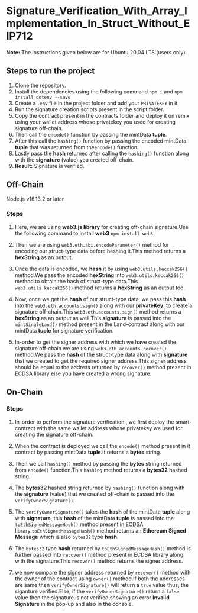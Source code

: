 # Signature_Verification_With_Array_Implementation_In_Struct_Without_EIP712
 
**Note:** The instructions given below are for Ubuntu 20.04 LTS (users only).

## Steps to run the project

1. Clone the repository.
2. Install the dependencies using the following command `npm i` and `npm install dotenv --save`
3. Create a `.env` file in the project folder and add your `PRIVATEKEY`  in it. 
4. Run the signature creation scripts present in the script folder.
5. Copy the contract present in the contracts folder and deploy it on remix using your wallet address whose privatekey you used for creating     
   signature off-chain. 
7. Then call the `encode()` function by passing the mintData **tuple**. 
8. After this call the `hashing()` function by passing the encoded mintData **tuple** that was returned from the`encode()` function.
9. Lastly pass the **hash** returned after calling the `hashing()` function along with the **signature** (value) you created off-chain. 
10. **Result:** Signature is verified.


## Off-Chain

Node.js v16.13.2 or later

### Steps

1. Here, we are using **web3.js library** for creating off-chain signature.Use the following command to install **web3** `npm install web3`

2. Then we are using `web3.eth.abi.encodeParameter()` method for encoding our struct-type data before hashing it.This method returns a **hexString** as an output. 

3. Once the data is encoded, we **hash** it by using `web3.utils.keccak256()` method.We pass the encoded **hexString** into `web3.utils.keccak256()` method to obtain the hash of struct-type data.This `web3.utils.keccak256()` method returns a **hexString** as an output too.

4. Now, once we get the **hash** of our struct-type data, we pass this **hash** into the `web3.eth.accounts.sign()` along with our **privateKey**, to create a signature off-chain.This `web3.eth.accounts.sign()` method returns a **hexString** as an output as well.This **signature** is passed into the `mintSingleLand()` method present in the Land-contract along with our mintData **tuple** for signature verification.

5. In-order to get the signer address with which we have created the signature off-chain we are using `web3.eth.accounts.recover()` method.We pass the **hash** of the struct-type data along with **signature** that we created to get the required signer address.This signer address should be equal to the  address returned by `recover()` method present in ECDSA library else you have created a wrong signature. 


## On-Chain


### Steps
1. In-order to perform the signature verification , we first deploy the smart-contract with the same  wallet address whose privatekey we used for creating the signature off-chain.

2. When the contract is deployed we call the `encode()` method present in it contract by passing  mintData **tuple**.It returns a **bytes** string.

3. Then we call  `hashing()` method by passing the **bytes** string returned from `encode()` function.This `hashing` method returns a **bytes32** hashed string.

4. The **bytes32** hashed string returned by `hashing()` function along with the **signature** (value) that we created off-chain is passed into the
`verifyOwnerSignature()`.

5. The `verifyOwnerSignature()` takes the **hash** of the mintData **tuple** along with **signature**, this **hash** of the mintData **tuple** is passed into the `toEthSignedMessageHash()` method present in ECDSA library.`toEthSignedMessageHash()` method returns an **Ethereum Signed Message** which is also `bytes32` type **hash**.

6. The ``bytes32`` type **hash** returned by `toEthSignedMessageHash()` method is further passed into `recover()` method present in ECDSA library along with the signature.This `recover()` method returns the signer address.

7. we now compare the signer address returned by `recover()` method with the owner of the contract using `owner()` method.If both the addresses are same then `verifyOwnerSignature()` will return a `true` value thus, the siganture verified.Else, if the `verifyOwnerSignature()` return a `false` value then the signature is not verified,showing an error **Invalid Signature** in the pop-up and also in the console.

